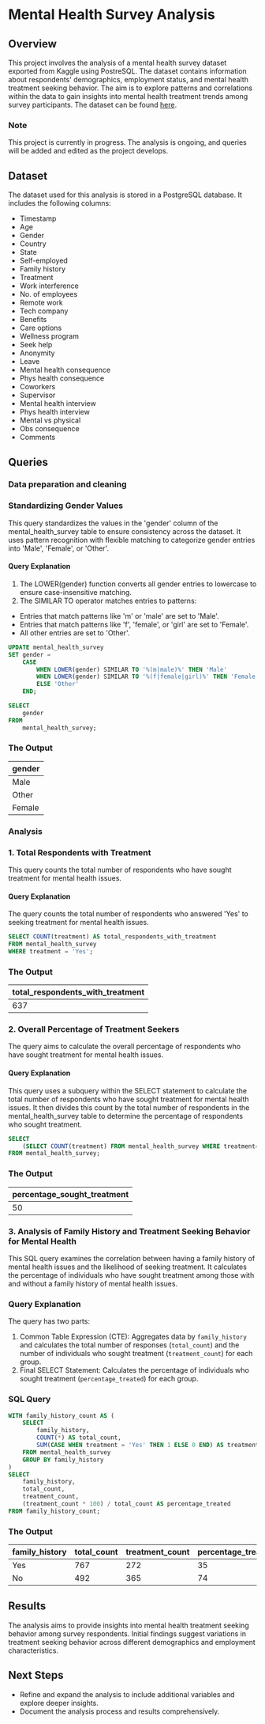 # Mental Health Survey Analysis

## Overview
This project involves the analysis of a mental health survey dataset exported from Kaggle using PostreSQL. The dataset contains information about respondents' demographics, employment status, and mental health treatment seeking behavior. The aim is to explore patterns and correlations within the data to gain insights into mental health treatment trends among survey participants. The dataset can be found [here](https://www.kaggle.com/datasets/osmi/mental-health-in-tech-survey/code?datasetId=311&searchQuery=sql).

### Note
This project is currently in progress. The analysis is ongoing, and queries will be added and edited as the project develops.

## Dataset
The dataset used for this analysis is stored in a PostgreSQL database. It includes the following columns:

- Timestamp
- Age
- Gender
- Country
- State
- Self-employed
- Family history
- Treatment
- Work interference
- No. of employees
- Remote work
- Tech company
- Benefits
- Care options
- Wellness program
- Seek help
- Anonymity
- Leave
- Mental health consequence
- Phys health consequence
- Coworkers
- Supervisor
- Mental health interview
- Phys health interview
- Mental vs physical
- Obs consequence
- Comments

## Queries

### Data preparation and cleaning

### Standardizing Gender Values

This query standardizes the values in the 'gender' column of the mental_health_survey table to ensure consistency across the dataset. It uses pattern recognition with flexible matching to categorize gender entries into 'Male', 'Female', or 'Other'. 

#### Query Explanation
1. The LOWER(gender) function converts all gender entries to lowercase to ensure case-insensitive matching.
2. The SIMILAR TO operator matches entries to patterns:
- Entries that match patterns like 'm' or 'male' are set to 'Male'.
- Entries that match patterns like 'f', 'female', or 'girl' are set to 'Female'.
- All other entries are set to 'Other'.

```sql
UPDATE mental_health_survey
SET gender = 
    CASE 
        WHEN LOWER(gender) SIMILAR TO '%(m|male)%' THEN 'Male'
        WHEN LOWER(gender) SIMILAR TO '%(f|female|girl)%' THEN 'Female'
        ELSE 'Other'
    END;

SELECT
	gender
FROM
 	mental_health_survey;
```
### The Output
| gender | 
|----------|
| Male     | 
| Other    |
| Female   |

### Analysis

### 1. Total Respondents with Treatment
This query counts the total number of respondents who have sought treatment for mental health issues.

#### Query Explanation

The query counts the total number of respondents who answered 'Yes' to seeking treatment for mental health issues.

```sql
SELECT COUNT(treatment) AS total_respondents_with_treatment
FROM mental_health_survey
WHERE treatment = 'Yes';
```
### The Output

| total_respondents_with_treatment | 
|----------------------------------|
|                              637 |

### 2. Overall Percentage of Treatment Seekers
The query aims to calculate the overall percentage of respondents who have sought treatment for mental health issues.

#### Query Explanation
This query uses a subquery within the SELECT statement to calculate the total number of respondents who have sought treatment for mental health issues. It then divides this count by the total number of respondents in the mental_health_survey table to determine the percentage of respondents who sought treatment.

```sql
SELECT 
    (SELECT COUNT(treatment) FROM mental_health_survey WHERE treatment= 'Yes') *100/ COUNT(*) percentage_sought_treatment
FROM mental_health_survey;
```
### The Output

| percentage_sought_treatment | 
|-----------------------------|
|                          50 |


### 3. Analysis of Family History and Treatment Seeking Behavior for Mental Health

This SQL query examines the correlation between having a family history of mental health issues and the likelihood of seeking treatment. It calculates the percentage of individuals who have sought treatment among those with and without a family history of mental health issues.

### Query Explanation
The query has two parts:
1. Common Table Expression (CTE): Aggregates data by `family_history` and calculates the total number of responses (`total_count`) and the number of individuals who sought treatment (`treatment_count`) for each group.
2. Final SELECT Statement: Calculates the percentage of individuals who sought treatment (`percentage_treated`) for each group.

### SQL Query
```sql
WITH family_history_count AS (
    SELECT
        family_history,
        COUNT(*) AS total_count,
        SUM(CASE WHEN treatment = 'Yes' THEN 1 ELSE 0 END) AS treatment_count
    FROM mental_health_survey
    GROUP BY family_history
)
SELECT 
    family_history,
    total_count,
    treatment_count,
    (treatment_count * 100) / total_count AS percentage_treated
FROM family_history_count;
```

### The Output
| family_history | total_count | treatment_count | percentage_treated |
|----------------|-------------|-----------------|---------------------|
| Yes            | 767         | 272              | 35                  |
| No             | 492         | 365              | 74                  |


## Results
The analysis aims to provide insights into mental health treatment seeking behavior among survey respondents. Initial findings suggest variations in treatment seeking behavior across different demographics and employment characteristics.

## Next Steps
- Refine and expand the analysis to include additional variables and explore deeper insights.
- Document the analysis process and results comprehensively.
